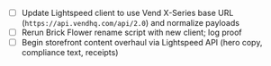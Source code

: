 - [ ] Update Lightspeed client to use Vend X-Series base URL (`https://api.vendhq.com/api/2.0`) and normalize payloads
- [ ] Rerun Brick Flower rename script with new client; log proof
- [ ] Begin storefront content overhaul via Lightspeed API (hero copy, compliance text, receipts)
